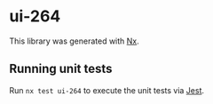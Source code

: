# ui-264

This library was generated with [Nx](https://nx.dev).

## Running unit tests

Run `nx test ui-264` to execute the unit tests via [Jest](https://jestjs.io).
